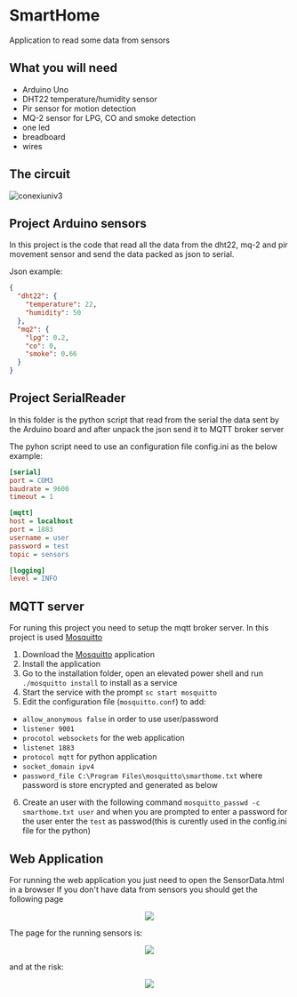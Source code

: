 # SmartHome
Application to read some data from sensors 

## What you will need
* Arduino Uno
* DHT22 temperature/humidity sensor
* Pir sensor for motion detection
* MQ-2 sensor for LPG, CO and smoke detection
* one led
* breadboard 
* wires

## The circuit
![conexiuniv3](https://user-images.githubusercontent.com/7062074/225157704-22415c2b-6299-43dd-a065-b5552f2fbc1b.JPG)

## Project Arduino sensors
In this project is the code that read all the data from the dht22, mq-2 and pir movement sensor and send the data packed as json to serial.

Json example:
```json
{
  "dht22": {
    "temperature": 22,
    "humidity": 50
  },
  "mq2": {
    "lpg": 0.2,
    "co": 0,
    "smoke": 0.66
  }
}
```

## Project SerialReader
In this folder is the python script that read from the serial the data sent by the Arduino board and after unpack the json send it to MQTT broker server

The pyhon script need to use an configuration file config.ini as the below example:
```ini
[serial]
port = COM3
baudrate = 9600
timeout = 1

[mqtt]
host = localhost
port = 1883
username = user
password = test
topic = sensors

[logging]
level = INFO
```

## MQTT server
For runing this project you need to setup the mqtt broker server.
In this project is used  [Mosquitto](https://mosquitto.org/download/)
1. Download the [Mosquitto](https://mosquitto.org/download/) application
2. Install the application
3. Go to the installation folder, open an elevated power shell and run `./mosquitto install` to install as a service
4. Start the service with the prompt `sc start mosquitto`
5. Edit the configuration file (`mosquitto.conf`) to add:
 - `allow_anonymous false` in order to use user/password
 - `listener 9001`
 - `procotol websockets` for the web application
 - `listenet 1883`
 - `protocol mqtt` for python application 
 - `socket_domain ipv4`
 - `password_file C:\Program Files\mosquitto\smarthome.txt` where password is store encrypted and generated as below
6. Create an user with the following command `mosquitto_passwd -c smarthome.txt user` and when you are prompted to enter a password for the user enter the `test` as passwod(this is curently used in the config.ini file for the python)

## Web Application
For running the web application you just need to open the SensorData.html in a browser
If you don't have data from sensors you should get the following page
<p align="center">
  <img src="https://user-images.githubusercontent.com/7062074/231910533-d1632c87-88c3-4ba0-b5b5-77717f00ceda.png">
</p>
The page for the running sensors is:
<p align="center">
  <img src="https://user-images.githubusercontent.com/7062074/231912101-0fa570ad-9e2c-4bd6-ab79-81b58a4f26b9.png">
</p>
and at the risk:
<p align="center">
  <img src="https://user-images.githubusercontent.com/7062074/231912153-fa266391-17f6-4abb-836d-cea5157ba6b3.png">
</p>


